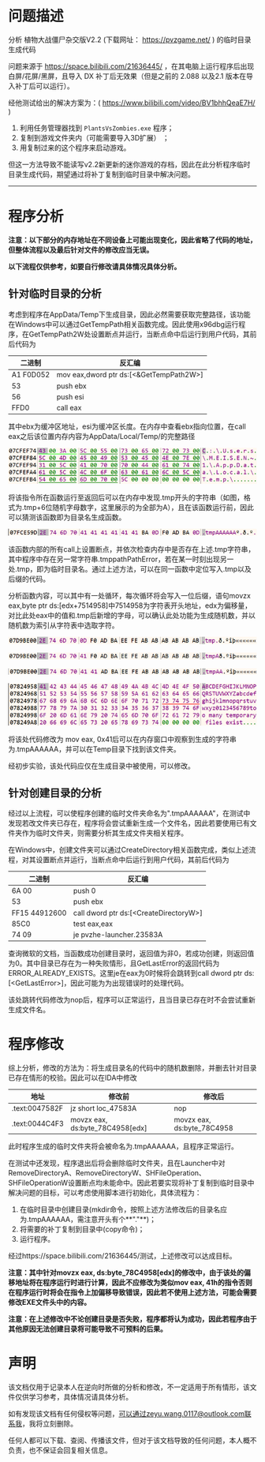 # 问题描述

分析 植物大战僵尸杂交版V2.2 (下载网址： https://pvzgame.net/ ) 的临时目录生成代码

问题来源于 https://space.bilibili.com/21636445/ ，在其电脑上运行程序后出现白屏/花屏/黑屏，且导入 DX 补丁后无效果（但是之前的 2.088 以及2.1 版本在导入补丁后可以运行）。

经他测试给出的解决方案为：( https://www.bilibili.com/video/BV1bhhQeaE7H/ )

1. 利用任务管理器找到 `PlantsVsZombies.exe` 程序；
2. 复制到游戏文件夹内（可能需要导入3D扩展） ；
3. 用复制过来的这个程序来启动游戏。

但这一方法导致不能读写v2.2新更新的迷你游戏的存档，因此在此分析程序临时目录生成代码，期望通过将补丁复制到临时目录中解决问题。

---

# 程序分析

**注意：以下部分的内存地址在不同设备上可能出现变化，因此省略了代码的地址，但整体流程以及最后针对文件的修改应当无误。**

**以下流程仅供参考，如要自行修改请具体情况具体分析。**

## 针对临时目录的分析

考虑到程序在AppData/Temp下生成目录，因此必然需要获取完整路径，该功能在Windows中可以通过GetTempPath相关函数完成。因此使用x96dbg运行程序，在GetTempPath2W处设置断点并运行，当断点命中后运行到用户代码，其前后代码为

| 二进制 | 反汇编 |
| ------ | ------ |
| A1 F0D052 | mov eax,dword ptr ds:[<&GetTempPath2W>] |
| 53        | push ebx                                |
| 56        | push esi                                |
| FFD0      | call eax                                |

其中ebx为缓冲区地址，esi为缓冲区长度。在内存中查看ebx指向位置，在call eax之后该位置内存内容为AppData/Local/Temp/的完整路径

![image-20240717140255313](./pvzHEv22.assets/image-20240717140255313.png)

将该指令所在函数运行至返回后可以在内存中发现.tmp开头的字符串（如图，格式为.tmp+6位随机字母数字，这里展示的为全部为A），且在该函数运行前，因此可以猜测该函数即为目录名生成函数。

![image-20240717140825199](./pvzHEv22.assets/image-20240717140825199.png)

该函数内部的所有call上设置断点，并依次检查内存中是否存在上述.tmp字符串，其中程序中存在另一常字符串.tmppathPathError，若在某一时刻出现另一处.tmp，即为临时目录名。通过上述方法，可以在同一函数中定位写入.tmp以及后缀的代码。

分析函数内容，可以其中有一处循环，每次循环将会写入一位后缀，语句movzx eax,byte ptr ds:[edx+7514958]中7514958为字符表开头地址，edx为偏移量，对比此处eax中的值和.tmp后新增的字母，可以确认此处功能为生成随机数，并以随机数为索引从字符表中选取字符。

![image-20240717141327169](./pvzHEv22.assets/image-20240717141327169.png)

![image-20240717141338516](./pvzHEv22.assets/image-20240717141338516.png)

![image-20240717141350974](./pvzHEv22.assets/image-20240717141350974.png)

![image-20240717141551090](./pvzHEv22.assets/image-20240717141551090.png)

将该处代码修改为 mov eax, 0x41后可以在内存窗口中观察到生成的字符串为.tmpAAAAAA，并可以在Temp目录下找到该文件夹。

经初步实验，该处代码应仅在生成目录中被使用，可以修改。

## 针对创建目录的分析

经过以上流程，可以使程序创建的临时文件夹命名为".tmpAAAAAA"，在测试中发现若改文件夹已存在，程序将会尝试重新生成一个文件名，因此若要使用已有文件夹作为临时文件夹，则需要分析其生成文件夹相关程序。

在Windows中，创建文件夹可以通过CreateDirectory相关函数完成，类似上述流程，对其设置断点并运行，当断点命中后运行到用户代码，其前后代码为

| 二进制 | 反汇编 |
| ------ | ------ |
| 6A 00               | push 0                                 |
| 53                  | push ebx                               |
| FF15 44912600       | call dword ptr ds:[\<CreateDirectoryW\>] |
| 85C0                | test eax,eax                           |
| 74 09               | je pvzhe-launcher.23583A              |

查询微软的文档，当函数成功创建目录时，返回值为非0，若成功创建，则返回值为0。其中目录已存在为一种失败情形，且GetLastError的返回代码为ERROR_ALREADY_EXISTS。这里je在eax为0时候将会跳转到call dword ptr ds:[\<GetLastError\>]，因此可能为为出现错误时的处理代码。

该处跳转代码修改为nop后，程序可以正常运行，且当目录已存在时不会尝试重新生成文件名。

#  程序修改

综上分析，修改的方法为：将生成目录名的代码中的随机数删除，并删去针对目录已存在情形的校验。因此可以在IDA中修改

| 地址           | 修改前                            | 修改后                       |
| -------------- | --------------------------------- | ---------------------------- |
| .text:0047582F | jz      short loc_47583A          | nop                          |
| .text:0044C4F3 | movzx   eax, ds:byte_78C4958[edx] | movzx   eax, ds:byte_78C4958 |

此时程序生成的临时文件夹将会被命名为.tmpAAAAAA，且程序正常运行。

在测试中还发现，程序退出后将会删除临时文件夹，且在Launcher中对RemoveDirectoryA、RemoveDirectoryW、SHFileOperation、SHFileOperationW设置断点均未能命中。因此若要实现将补丁复制到临时目录中解决问题的目标，可以考虑使用脚本进行初始化，具体流程为：

1. 在临时目录中创建目录(mkdir命令，按照上述方法修改后的目录名应为.tmpAAAAAA，需注意开头有个**"."**)；
2. 将需要的补丁复制到目录中(copy命令)；
3. 运行程序。

经过https://space.bilibili.com/21636445/测试，上述修改可以达成目标。

**注意：其中针对movzx   eax, ds:byte_78C4958[edx]的修改中，由于该处的偏移地址将在程序运行时进行计算，因此不应修改为类似mov eax, 41h的指令否则在程序运行时将会在指令上加偏移导致错误，因此若不使用上述方法，可能会需要修改EXE文件头中的内容。**

**注意：在上述修改中不论创建目录是否失败，程序都将认为成功，因此若程序由于其他原因无法创建目录将可能导致不可预料的后果。**

# 声明

该文档仅用于记录本人在逆向时所做的分析和修改，不一定适用于所有情形，该文件仅供学习参考，具体情况请具体分析。

如有发现该文档有任何侵权等问题，可以通过zeyu.wang.0117@outlook.com联系我，我将立刻删除。

任何人都可以下载、查阅、传播该文件，但对于该文档导致的任何问题，本人概不负责，也不保证会回复相关信息。





